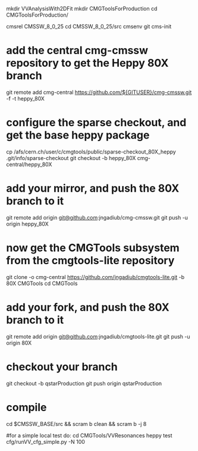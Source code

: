   mkdir  VVAnalysisWith2DFit
  mkdir CMGToolsForProduction
  cd CMGToolsForProduction/

  cmsrel CMSSW_8_0_25
  cd CMSSW_8_0_25/src
  cmsenv
  git cms-init

# add the central cmg-cmssw repository to get the Heppy 80X branch
  git remote add cmg-central https://github.com/${GITUSER}/cmg-cmssw.git -f  -t heppy_80X

# configure the sparse checkout, and get the base heppy package
  cp /afs/cern.ch/user/c/cmgtools/public/sparse-checkout_80X_heppy .git/info/sparse-checkout
  git checkout -b heppy_80X cmg-central/heppy_80X
  
# add your mirror, and push the 80X branch to it  
  git remote add origin git@github.com:jngadiub/cmg-cmssw.git
  git push -u origin heppy_80X
  
# now get the CMGTools subsystem from the cmgtools-lite repository  
  git clone -o cmg-central https://github.com/jngadiub/cmgtools-lite.git -b 80X CMGTools
  cd CMGTools
  
# add your fork, and push the 80X branch to it  
  git remote add origin  git@github.com:jngadiub/cmgtools-lite.git
  git push -u origin 80X

# checkout your branch
  git checkout -b qstarProduction
  git push origin qstarProduction
  
# compile  
  cd $CMSSW_BASE/src && scram b clean && scram b -j 8

#for a simple local test do:
  cd  CMGTools/VVResonances
  heppy test cfg/runVV_cfg_simple.py -N 100
